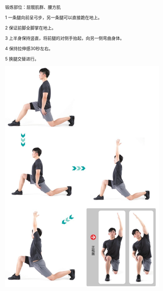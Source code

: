 锻炼部位：屈髋肌群、腰方肌

1 一条腿向前呈弓步，另一条腿可以直接跪在地上。

2 保证前脚全脚掌在地上。

3 上半身保持竖直，将前腿的对侧手抬起，向另一侧弯曲身体。

4 保持拉伸感30秒左右。

5 换腿交替进行。

![](Pasted%20image%2020230625211607.png)